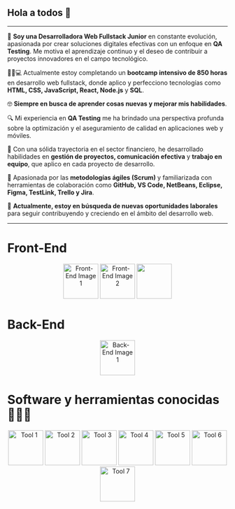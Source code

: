 ## Hola a todos 👋

---

🏫 **Soy una Desarrolladora Web Fullstack Junior** en constante evolución, apasionada por crear soluciones digitales efectivas con un enfoque en **QA Testing**. Me motiva el aprendizaje continuo y el deseo de contribuir a proyectos innovadores en el campo tecnológico.

🧑‍🎓💻 Actualmente estoy completando un **bootcamp intensivo de 850 horas** en desarrollo web fullstack, donde aplico y perfecciono tecnologías como **HTML, CSS, JavaScript, React, Node.js** y **SQL**.

🤓 **Siempre en busca de aprender cosas nuevas y mejorar mis habilidades**.

🔍 Mi experiencia en **QA Testing** me ha brindado una perspectiva profunda sobre la optimización y el aseguramiento de calidad en aplicaciones web y móviles.

🏦 Con una sólida trayectoria en el sector financiero, he desarrollado habilidades en **gestión de proyectos, comunicación efectiva** y **trabajo en equipo**, que aplico en cada proyecto de desarrollo.

🎯 Apasionada por las **metodologías ágiles (Scrum)** y familiarizada con herramientas de colaboración como **GitHub, VS Code, NetBeans, Eclipse, Figma, TestLink, Trello y Jira**.

🤔 **Actualmente, estoy en búsqueda de nuevas oportunidades laborales** para seguir contribuyendo y creciendo en el ámbito del desarrollo web.

---

# Front-End

<p align="center">
  <img src="https://github.com/user-attachments/assets/61424371-695c-4f48-a58c-1f3d1d0da784" width="80" alt="Front-End Image 1">
  <img src="https://github.com/user-attachments/assets/910884c9-4a82-4658-a034-f96ac51173cd" width="80" alt="Front-End Image 2">
  <img src="https://github.com/user-attachments/assets/7dab85f0-a9d2-4307-bf04-ab7e376dc13c" width="80">

</p>

# Back-End

<p align="center">
  <img src="https://github.com/user-attachments/assets/7b91e3c0-87f4-4852-bec2-7542264de581" width="80" alt="Back-End Image 1">
</p>

# Software y herramientas conocidas 👨🏻‍💻

<p align="center">
  <img src="https://github.com/user-attachments/assets/92af57d2-3f4d-4e68-a768-3497adef55f4" width="80" alt="Tool 1">
  <img src="https://github.com/user-attachments/assets/9093af40-e71c-481f-ab1c-0b5a5f3d468d" width="80" alt="Tool 2">
  <img src="https://github.com/user-attachments/assets/3d759d67-8c40-46ac-9b29-a6eae6d054cd" width="80" alt="Tool 3">
  <img src="https://github.com/user-attachments/assets/671cc944-b82f-4eba-9383-6ca95e86119f" width="80" alt="Tool 4">
  <img src="https://github.com/user-attachments/assets/5501646a-6b4b-41ec-b6f6-3d6a03426ae8" width="80" alt="Tool 5">
  <img src="https://github.com/user-attachments/assets/e44586ac-a2ce-4493-82af-3b486337feac" width="80" alt="Tool 6">
  <img src="https://github.com/user-attachments/assets/76c68939-c4ab-495c-904f-35182f05362b" width="80" alt="Tool 7">
</p>






